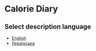 # Calorie Diary

## Select description language

- [English](README.en.md)
- [Українська](README.ua.md)
